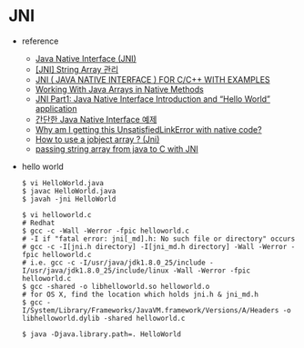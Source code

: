 # JNI
* reference
  * [Java Native Interface (JNI)](https://www3.ntu.edu.sg/home/ehchua/programming/java/JavaNativeInterface.html)
  * [[JNI] String Array 관리](http://gogorchg.tistory.com/entry/JNI-String-Array-%EA%B4%80%EB%A6%AC)
  * [JNI ( JAVA NATIVE INTERFACE ) FOR C/C++ WITH EXAMPLES](https://chandruscm.wordpress.com/tag/how-to-pass-string-array-from-c-to-java/)
  * [Working With Java Arrays in Native Methods](http://www.math.uni-hamburg.de/doc/java/tutorial/native1.1/implementing/array.html)
  * [JNI Part1: Java Native Interface Introduction and “Hello World” application](http://electrofriends.com/articles/jni/jni-part1-java-native-interface/)
  * [간단한 Java Native Interface 예제](http://www.hanbit.co.kr/network/view.html?bi_id=1033)
  * [Why am I getting this UnsatisfiedLinkError with native code?](http://stackoverflow.com/questions/761639/why-am-i-getting-this-unsatisfiedlinkerror-with-native-code)
  * [How to use a jobject array ? (Jni)](http://stackoverflow.com/questions/8079976/how-to-use-a-jobject-array-jni)
  * [passing string array from java to C with JNI](http://stackoverflow.com/questions/5972207/passing-string-array-from-java-to-c-with-jni)
* hello world

  ```
  $ vi HelloWorld.java
  $ javac HelloWorld.java
  $ javah -jni HelloWorld

  $ vi helloworld.c
  # Redhat
  $ gcc -c -Wall -Werror -fpic helloworld.c
  # -I if "fatal error: jni[_md].h: No such file or directory" occurs
  # gcc -c -I[jni.h directory] -I[jni_md.h directory] -Wall -Werror -fpic helloworld.c
  # i.e. gcc -c -I/usr/java/jdk1.8.0_25/include -I/usr/java/jdk1.8.0_25/include/linux -Wall -Werror -fpic helloworld.c
  $ gcc -shared -o libhelloworld.so helloworld.o
  # for OS X, find the location which holds jni.h & jni_md.h
  $ gcc -I/System/Library/Frameworks/JavaVM.framework/Versions/A/Headers -o libhelloworld.dylib -shared helloworld.c

  $ java -Djava.library.path=. HelloWorld
  ```
